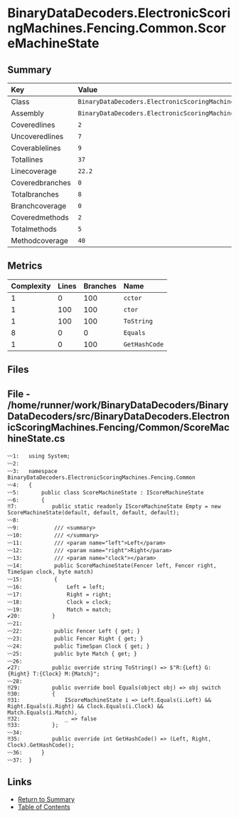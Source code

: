 ﻿# BinaryDataDecoders.ElectronicScoringMachines.Fencing.Common.ScoreMachineState

## Summary

| Key             | Value                                                                           |
| :-------------- | :------------------------------------------------------------------------------ |
| Class           | `BinaryDataDecoders.ElectronicScoringMachines.Fencing.Common.ScoreMachineState` |
| Assembly        | `BinaryDataDecoders.ElectronicScoringMachines.Fencing`                          |
| Coveredlines    | `2`                                                                             |
| Uncoveredlines  | `7`                                                                             |
| Coverablelines  | `9`                                                                             |
| Totallines      | `37`                                                                            |
| Linecoverage    | `22.2`                                                                          |
| Coveredbranches | `0`                                                                             |
| Totalbranches   | `8`                                                                             |
| Branchcoverage  | `0`                                                                             |
| Coveredmethods  | `2`                                                                             |
| Totalmethods    | `5`                                                                             |
| Methodcoverage  | `40`                                                                            |

## Metrics

| Complexity | Lines | Branches | Name          |
| :--------- | :---- | :------- | :------------ |
| 1          | 0     | 100      | `cctor`       |
| 1          | 100   | 100      | `ctor`        |
| 1          | 100   | 100      | `ToString`    |
| 8          | 0     | 0        | `Equals`      |
| 1          | 0     | 100      | `GetHashCode` |

## Files

## File - /home/runner/work/BinaryDataDecoders/BinaryDataDecoders/src/BinaryDataDecoders.ElectronicScoringMachines.Fencing/Common/ScoreMachineState.cs

```CSharp
〰1:   using System;
〰2:   
〰3:   namespace BinaryDataDecoders.ElectronicScoringMachines.Fencing.Common
〰4:   {
〰5:       public class ScoreMachineState : IScoreMachineState
〰6:       {
‼7:           public static readonly IScoreMachineState Empty = new ScoreMachineState(default, default, default, default);
〰8:   
〰9:           /// <summary>
〰10:          /// </summary>
〰11:          /// <param name="left">Left</param>
〰12:          /// <param name="right">Right</param>
〰13:          /// <param name="clock"></param>
〰14:          public ScoreMachineState(Fencer left, Fencer right, TimeSpan clock, byte match)
〰15:          {
〰16:              Left = left;
〰17:              Right = right;
〰18:              Clock = clock;
〰19:              Match = match;
✔20:          }
〰21:  
〰22:          public Fencer Left { get; }
〰23:          public Fencer Right { get; }
〰24:          public TimeSpan Clock { get; }
〰25:          public byte Match { get; }
〰26:  
✔27:          public override string ToString() => $"R:{Left} G:{Right} T:{Clock} M:{Match}";
〰28:  
‼29:          public override bool Equals(object obj) => obj switch
‼30:          {
‼31:              IScoreMachineState i => Left.Equals(i.Left) && Right.Equals(i.Right) && Clock.Equals(i.Clock) && Match.Equals(i.Match),
‼32:              _ => false
‼33:          };
〰34:  
‼35:          public override int GetHashCode() => (Left, Right, Clock).GetHashCode();
〰36:      }
〰37:  }
```

## Links

* [Return to Summary](Summary.md)
* [Table of Contents](../TOC.md)

